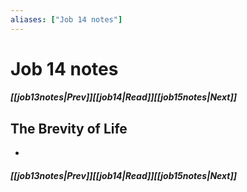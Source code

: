 ```yaml
---
aliases: ["Job 14 notes"]
---
```

# Job 14 notes
##### <span class=arrow-left></span>[[job13notes|Prev]]<span class=navigation-separator></span>[[job14|Read]]<span class=navigation-separator></span>[[job15notes|Next]]<span class=arrow-right></span>
## The Brevity of Life
- 
##### <span class=arrow-left></span>[[job13notes|Prev]]<span class=navigation-separator></span>[[job14|Read]]<span class=navigation-separator></span>[[job15notes|Next]]<span class=arrow-right></span>